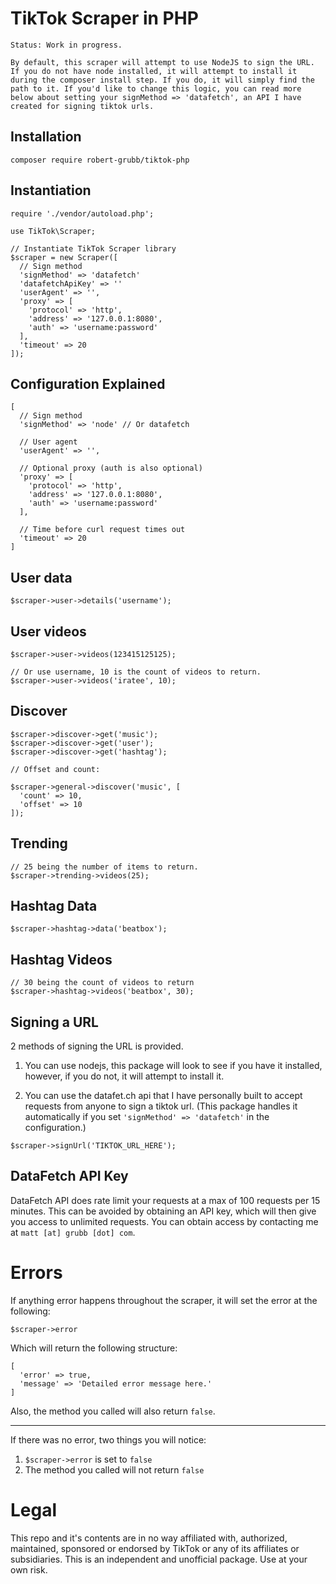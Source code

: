 # TikTok Scraper in PHP

`Status: Work in progress.`

```
By default, this scraper will attempt to use NodeJS to sign the URL. If you do not have node installed, it will attempt to install it during the composer install step. If you do, it will simply find the path to it. If you'd like to change this logic, you can read more below about setting your signMethod => 'datafetch', an API I have created for signing tiktok urls.
```

## Installation

```
composer require robert-grubb/tiktok-php
```

## Instantiation

```
require './vendor/autoload.php';

use TikTok\Scraper;

// Instantiate TikTok Scraper library
$scraper = new Scraper([
  // Sign method
  'signMethod' => 'datafetch'
  'datafetchApiKey' => ''
  'userAgent' => '',
  'proxy' => [
    'protocol' => 'http',
    'address' => '127.0.0.1:8080',
    'auth' => 'username:password'
  ],
  'timeout' => 20
]);
```

## Configuration Explained

```
[
  // Sign method
  'signMethod' => 'node' // Or datafetch

  // User agent
  'userAgent' => '',

  // Optional proxy (auth is also optional)
  'proxy' => [
    'protocol' => 'http',
    'address' => '127.0.0.1:8080',
    'auth' => 'username:password'
  ],

  // Time before curl request times out
  'timeout' => 20
]
```

## User data

```
$scraper->user->details('username');
```

## User videos

```
$scraper->user->videos(123415125125);

// Or use username, 10 is the count of videos to return.
$scraper->user->videos('iratee', 10);
```

## Discover

```
$scraper->discover->get('music');
$scraper->discover->get('user');
$scraper->discover->get('hashtag');

// Offset and count:

$scraper->general->discover('music', [
  'count' => 10,
  'offset' => 10
]);

```

## Trending

```
// 25 being the number of items to return.
$scraper->trending->videos(25);
```

## Hashtag Data

```
$scraper->hashtag->data('beatbox');
```

## Hashtag Videos

```
// 30 being the count of videos to return
$scraper->hashtag->videos('beatbox', 30);
```

## Signing a URL

2 methods of signing the URL is provided.

1. You can use nodejs, this package will look to see if you have it installed, however, if you do not, it will attempt to install it.

2. You can use the datafet.ch api that I have personally built to accept requests from anyone to sign a tiktok url. (This package handles it automatically if you set `'signMethod' => 'datafetch'` in the configuration.)

```
$scraper->signUrl('TIKTOK_URL_HERE');
```

## DataFetch API Key

DataFetch API does rate limit your requests at a max of 100 requests per 15 minutes. This can be avoided by obtaining an API key, which will then give you access to unlimited requests. You can obtain access by contacting me at `matt [at] grubb [dot] com`.

# Errors

If anything error happens throughout the scraper, it will set the error at the following:

```
$scraper->error
```

Which will return the following structure:

```
[
  'error' => true,
  'message' => 'Detailed error message here.'
]
```

Also, the method you called will also return `false`.

---------------

If there was no error, two things you will notice:

1. `$scraper->error` is set to `false`
2. The method you called will not return `false`

# Legal

This repo and it's contents are in no way affiliated with, authorized, maintained, sponsored or endorsed by TikTok or any of its affiliates or subsidiaries. This is an independent and unofficial package. Use at your own risk.

